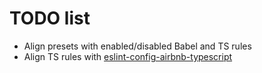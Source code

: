 # TODO list

* Align presets with enabled/disabled Babel and TS rules
* Align TS rules with [eslint-config-airbnb-typescript](https://github.com/iamturns/eslint-config-airbnb-typescript/blob/master/lib/shared.js)
